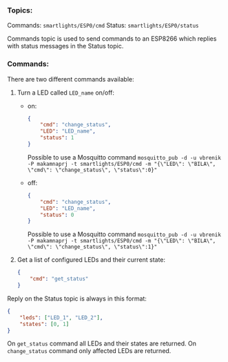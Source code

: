 ### Topics:
Commands: `smartlights/ESP0/cmd`
Status: `smartlights/ESP0/status`

Commands topic is used to send commands to an ESP8266 which replies with status messages in the Status topic.

### Commands:
There are two different commands available:
1. Turn a LED called `LED_name` on/off:

    - on:

        ```JSON
        {
            "cmd": "change_status",
            "LED": "LED_name",
            "status": 1
        }
        ```
        Possible to use a Mosquitto command `mosquitto_pub -d -u vbrenik -P makamnaprj -t smartlights/ESP0/cmd -m "{\"LED\": \"BILA\", \"cmd\": \"change_status\", \"status\":0}"`

    - off:

        ```JSON
        {
            "cmd": "change_status",
            "LED": "LED_name",
            "status": 0
        }
        ```
        Possible to use a Mosquitto command `mosquitto_pub -d -u vbrenik -P makamnaprj -t smartlights/ESP0/cmd -m "{\"LED\": \"BILA\", \"cmd\": \"change_status\", \"status\":1}"`

2. Get a list of configured LEDs and their current state:

    ```JSON
    {
        "cmd": "get_status"
    }
    ```

Reply on the Status topic is always in this format:

```JSON
{
    "leds": ["LED_1", "LED_2"], 
    "states": [0, 1]
}
```

On `get_status` command all LEDs and their states are returned. On `change_status` command only affected LEDs are returned.